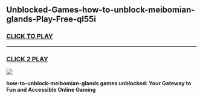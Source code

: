 
## Unblocked-Games-how-to-unblock-meibomian-glands-Play-Free-ql55i
<h3>
<a href="https://premium76.site?title=how-to-unblock-meibomian-glands&ref=21A">CLICK TO PLAY</a></h3>
<hr>

<h3>
<a href="https://premium76.site?title=how-to-unblock-meibomian-glands&ref=21A">CLICK 2 PLAY</a>
  
</h3>

<a href="https://premium76.site?title=how-to-unblock-meibomian-glands&ref=21A"><img src="https://clearcache.store/games.png"></a>


**how-to-unblock-meibomian-glands games unblocked: Your Gateway to Fun and Accessible Online Gaming**
